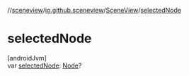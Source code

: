 //[sceneview](../../../index.md)/[io.github.sceneview](../index.md)/[SceneView](index.md)/[selectedNode](selected-node.md)

# selectedNode

[androidJvm]\
var [selectedNode](selected-node.md): [Node](../../io.github.sceneview.node/-node/index.md)?
